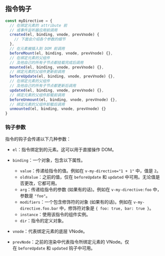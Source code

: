 
## 指令钩子

```js
const myDirective = {
  // 在绑定元素的 attribute 前
  // 或事件监听器应用前调用
  created(el, binding, vnode, prevVnode) {
    // 下面会介绍各个参数的细节
  },
  // 在元素被插入到 DOM 前调用
  beforeMount(el, binding, vnode, prevVnode) {},
  // 在绑定元素的父组件
  // 及他自己的所有子节点都挂载完成后调用
  mounted(el, binding, vnode, prevVnode) {},
  // 绑定元素的父组件更新前调用
  beforeUpdate(el, binding, vnode, prevVnode) {},
  // 在绑定元素的父组件
  // 及他自己的所有子节点都更新后调用
  updated(el, binding, vnode, prevVnode) {},
  // 绑定元素的父组件卸载前调用
  beforeUnmount(el, binding, vnode, prevVnode) {},
  // 绑定元素的父组件卸载后调用
  unmounted(el, binding, vnode, prevVnode) {}
}
```

### 钩子参数[​](https://cn.vuejs.org/guide/reusability/custom-directives.html#hook-arguments)

指令的钩子会传递以下几种参数：

-   `el`：指令绑定到的元素。这可以用于直接操作 DOM。
    
-   `binding`：一个对象，包含以下属性。
    
    -   `value`：传递给指令的值。例如在 `v-my-directive="1 + 1"` 中，值是 `2`。
    -   `oldValue`：之前的值，仅在 `beforeUpdate` 和 `updated` 中可用。无论值是否更改，它都可用。
    -   `arg`：传递给指令的参数 (如果有的话)。例如在 `v-my-directive:foo` 中，参数是 `"foo"`。
    -   `modifiers`：一个包含修饰符的对象 (如果有的话)。例如在 `v-my-directive.foo.bar` 中，修饰符对象是 `{ foo: true, bar: true }`。
    -   `instance`：使用该指令的组件实例。
    -   `dir`：指令的定义对象。
-   `vnode`：代表绑定元素的底层 VNode。
    
-   `prevNode`：之前的渲染中代表指令所绑定元素的 VNode。仅在 `beforeUpdate` 和 `updated` 钩子中可用。